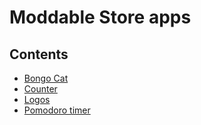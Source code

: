 # Moddable Store apps

## Contents

- [Bongo Cat](./bongo)
- [Counter](./counter)
- [Logos](./jslogo)
- [Pomodoro timer](./pomodoro)